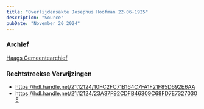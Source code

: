 ```yaml
---
title: "Overlijdensakte Josephus Hoofman 22-06-1925"
description: "Source"
pubDate: "November 20 2024"
---
```


### Archief
[Haags Gemeentearchief](https://haagsgemeentearchief.nl)

### Rechtstreekse Verwijzingen
- https://hdl.handle.net/21.12124/10FC2FC71B164C7FA1F21F85D692E6AA
- https://hdl.handle.net/21.12124/23A37F92CDFB46309C68FD7E7327030E